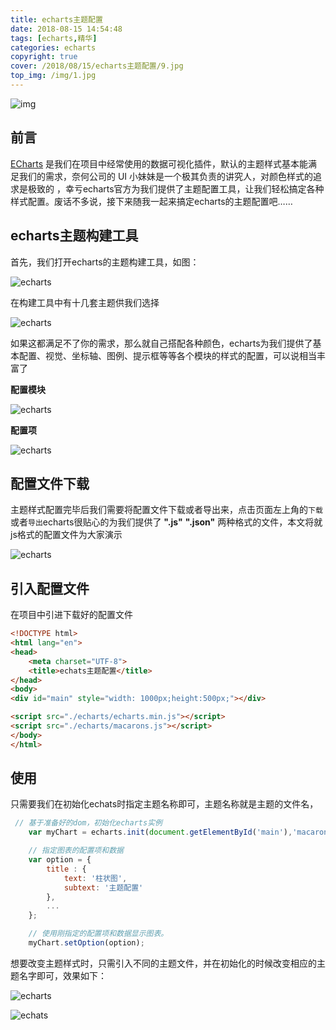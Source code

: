 ```yaml
---
title: echarts主题配置
date: 2018-08-15 14:54:48
tags: [echarts,精华]
categories: echarts
copyright: true
cover: /2018/08/15/echarts主题配置/9.jpg
top_img: /img/1.jpg
---
```


![img](echarts主题配置/9.jpg)

## 前言

[ECharts](http://echarts.baidu.com/index.html) 是我们在项目中经常使用的数据可视化插件，默认的主题样式基本能满足我们的需求，奈何公司的 UI 小妹妹是一个极其负责的讲究人，对颜色样式的追求是极致的 ，幸亏echarts官方为我们提供了主题配置工具，让我们轻松搞定各种样式配置。废话不多说，接下来随我一起来搞定echarts的主题配置吧……

<!--more-->

## echarts主题构建工具

首先，我们打开echarts的主题构建工具，如图：

![echarts](echarts主题配置/1.jpg)

在构建工具中有十几套主题供我们选择

![echarts](echarts主题配置/2.jpg)

如果这都满足不了你的需求，那么就自己搭配各种颜色，echarts为我们提供了基本配置、视觉、坐标轴、图例、提示框等等各个模块的样式的配置，可以说相当丰富了

**配置模块**

![echarts](echarts主题配置/3.jpg) 

**配置项**

![echarts](echarts主题配置/4.jpg)

## 配置文件下载

主题样式配置完毕后我们需要将配置文件下载或者导出来，点击页面左上角的`下载`或者`导出`echarts很贴心的为我们提供了 **".js"**  **".json"** 两种格式的文件，本文将就js格式的配置文件为大家演示

![echarts](echarts主题配置/5.jpg)

## 引入配置文件

在项目中引进下载好的配置文件

````html
<!DOCTYPE html>
<html lang="en">
<head>
    <meta charset="UTF-8">
    <title>echats主题配置</title>
</head>
<body>
<div id="main" style="width: 1000px;height:500px;"></div>

<script src="./echarts/echarts.min.js"></script>
<script src="./echarts/macarons.js"></script>
</body>
</html>
````

## 使用

只需要我们在初始化echats时指定主题名称即可，主题名称就是主题的文件名，

````js
 // 基于准备好的dom，初始化echarts实例
    var myChart = echarts.init(document.getElementById('main'),'macarons');

    // 指定图表的配置项和数据
    var option = {
        title : {
            text: '柱状图',
            subtext: '主题配置'
        },
       	...
    };

    // 使用刚指定的配置项和数据显示图表。
    myChart.setOption(option);
````

想要改变主题样式时，只需引入不同的主题文件，并在初始化的时候改变相应的主题名字即可，效果如下：

![echarts](echarts主题配置/6.jpg)

![echats](echarts主题配置/7.jpg)